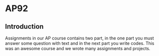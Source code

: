 # AP92
## Introduction
Assignments in our AP course contains two part, in the one part you must answer some question with text and in the next part you write codes.
This was an awesome course and we wrote many assignments and projects.
